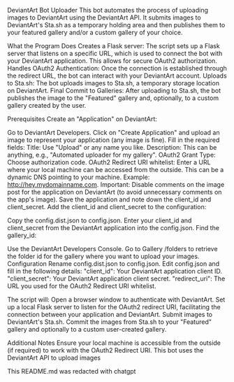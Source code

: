 DeviantArt Bot Uploader
This bot automates the process of uploading images to DeviantArt using the DeviantArt API. It submits images to DeviantArt's Sta.sh as a temporary holding area and then publishes them to your featured gallery and/or a custom gallery of your choice.

What the Program Does
Creates a Flask server: The script sets up a Flask server that listens on a specific URL, which is used to connect the bot with your DeviantArt application. This allows for secure OAuth2 authorization.
Handles OAuth2 Authentication: Once the connection is established through the redirect URL, the bot can interact with your DeviantArt account.
Uploads to Sta.sh: The bot uploads images to Sta.sh, a temporary storage location on DeviantArt.
Final Commit to Galleries: After uploading to Sta.sh, the bot publishes the image to the "Featured" gallery and, optionally, to a custom gallery created by the user.

Prerequisites
Create an "Application" on DeviantArt:

Go to DeviantArt Developers.
Click on "Create Application" and upload an image to represent your application (any image is fine).
Fill in the required fields:
Title: Use "Upload" or any name you like.
Description: This can be anything, e.g., "Automated uploader for my gallery".
OAuth2 Grant Type: Choose authorization code.
OAuth2 Redirect URI whitelist: Enter a URL where your local machine can be accessed from the outside. This can be a dynamic DNS pointing to your machine. Example: http://hey.mydomainname.com.
Important: Disable comments on the image post for the application on DeviantArt (to avoid unnecessary comments on the app's image).
Save the application and note down the client_id and client_secret.
Add the client_id and client_secret to the configuration:

Copy the config.dist.json to config.json.
Enter your client_id and client_secret from the DeviantArt application into the config.json.
Find the gallery_id:

Use the DeviantArt Developers Console.
Go to Gallery /folders to retrieve the folder id for the gallery where you want to upload your images.
Configuration
Rename config.dist.json to config.json.
Edit config.json and fill in the following details:
"client_id": Your DeviantArt application client ID.
"client_secret": Your DeviantArt application client secret.
"redirect_uri": The URL you used for the OAuth2 Redirect URI whitelist.

The script will:
Open a browser window to authenticate with DeviantArt.
Set up a local Flask server to listen for the OAuth2 redirect URI, facilitating the connection between your application and DeviantArt.
Submit images to DeviantArt's Sta.sh.
Commit the images from Sta.sh to your "Featured" gallery and optionally to a custom user-created gallery.

Additional Notes
Ensure your local machine is accessible from the outside (if required) to work with the OAuth2 Redirect URI.
This bot uses the DeviantArt API to upload images

This README.md was redacted with chatgpt